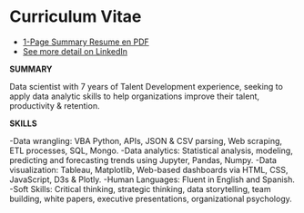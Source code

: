 # Curriculum Vitae

- [1-Page Summary Resume en PDF](https://github.com/kennethcandersen/Curriculum-Vitae/blob/main/Kenneth%20Andersen%20Resume%20HR%20Data%20Scientist%20July%202021%201-page.pdf)
- [See more detail on LinkedIn](linkedin.com/in/kennethcandersen/)

**SUMMARY**

Data scientist with 7 years of Talent Development experience, seeking to apply data analytic skills to help organizations improve their talent, productivity & retention. 

**SKILLS**

-Data wrangling: VBA Python, APIs, JSON & CSV parsing, Web scraping, ETL processes, SQL, Mongo.
-Data analytics: Statistical analysis, modeling, predicting and forecasting trends using Jupyter, Pandas, Numpy.
-Data visualization: Tableau, Matplotlib, Web-based dashboards via HTML, CSS, JavaScript, D3s & Plotly.
-Human Languages: Fluent in English and Spanish.  
-Soft Skills: Critical thinking, strategic thinking, data storytelling, team building, white papers, executive presentations, organizational psychology.

